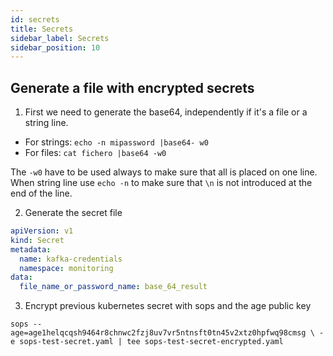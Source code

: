 ```yaml
---
id: secrets
title: Secrets
sidebar_label: Secrets
sidebar_position: 10
---
```


## Generate a file with encrypted secrets

1. First we need to generate the base64, independently if it's a file or a string line.

+ For strings: `echo -n mipassword |base64- w0`
+ For files: `cat fichero |base64 -w0`

The `-w0` have to be used always to make sure that all is placed on one line. When string line use `echo -n` to make sure that `\n` is not introduced at the end of the line. 

2. Generate the secret file

```yaml
apiVersion: v1
kind: Secret
metadata:
  name: kafka-credentials
  namespace: monitoring
data:
  file_name_or_password_name: base_64_result
```

3. Encrypt previous kubernetes secret with sops and the age public key

```
sops --age=age1helqcqsh9464r8chnwc2fzj8uv7vr5ntnsft0tn45v2xtz0hpfwq98cmsg \ -e sops-test-secret.yaml | tee sops-test-secret-encrypted.yaml
```

